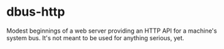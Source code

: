 # dbus-http

Modest beginnings of a web server providing an HTTP API for a machine's system
bus. It's not meant to be used for anything serious, yet.
